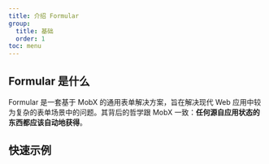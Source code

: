 ```yaml
---
title: 介绍 Formular
group:
  title: 基础
  order: 1
toc: menu
---
```


## Formular 是什么

Formular 是一套基于 MobX 的通用表单解决方案，旨在解决现代 Web 应用中较为复杂的表单场景中的问题。其背后的哲学跟 MobX 一致：**任何源自应用状态的东西都应该自动地获得**。

## 快速示例

<code src="./demo/quick-example/index.tsx" title="快速示例" defaultShowCode />
